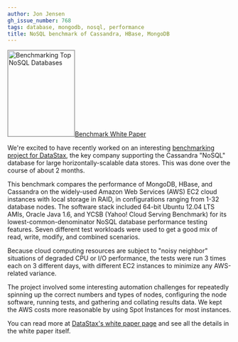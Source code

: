 ```yaml
---
author: Jon Jensen
gh_issue_number: 768
tags: database, mongodb, nosql, performance
title: NoSQL benchmark of Cassandra, HBase, MongoDB
---
```




<a href="http://www.datastax.com/wp-content/uploads/2013/02/WP-Benchmarking-Top-NoSQL-Databases.pdf" target="_blank"><img alt="Benchmarking Top NoSQL Databases" height="194" rel="facebox" src="/blog/2013/03/12/nosql-benchmark-of-cassandra-hbase/image-0.png" style="border: 1px solid #999;" width="150"/>Benchmark White Paper</a>

We're excited to have recently worked on an interesting [benchmarking project for DataStax](http://www.datastax.com/2013/02/datastax-releases-independent-benchmark-results-showing-that-apache-cassandra-outperforms-nosql-competitors-by-a-wide-margin), the key company supporting the Cassandra "NoSQL" database for large horizontally-scalable data stores. This was done over the course of about 2 months.

This benchmark compares the performance of MongoDB, HBase, and Cassandra on the widely-used Amazon Web Services (AWS) EC2 cloud instances with local storage in RAID, in configurations ranging from 1-32 database nodes. The software stack included 64-bit Ubuntu 12.04 LTS AMIs, Oracle Java 1.6, and YCSB (Yahoo! Cloud Serving Benchmark) for its lowest-common-denominator NoSQL database performance testing features. Seven different test workloads were used to get a good mix of read, write, modify, and combined scenarios.

Because cloud computing resources are subject to "noisy neighbor" situations of degraded CPU or I/O performance, the tests were run 3 times each on 3 different days, with different EC2 instances to minimize any AWS-related variance.

The project involved some interesting automation challenges for repeatedly spinning up the correct numbers and types of nodes, configuring the node software, running tests, and gathering and collating results data. We kept the AWS costs more reasonable by using Spot Instances for most instances.

You can read more at [DataStax's white paper page](http://www.datastax.com/resources/whitepapers/benchmarking-top-nosql-databases) and see all the details in the white paper itself.


